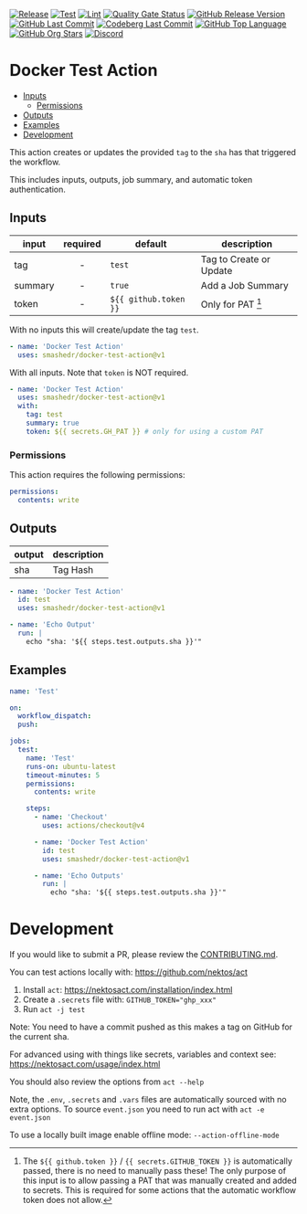 [![Release](https://img.shields.io/github/actions/workflow/status/smashedr/docker-test-action/release.yaml?logo=github&logoColor=white&label=release)](https://github.com/smashedr/docker-test-action/actions/workflows/release.yaml)
[![Test](https://img.shields.io/github/actions/workflow/status/smashedr/docker-test-action/test.yaml?logo=github&logoColor=white&label=test)](https://github.com/smashedr/docker-test-action/actions/workflows/test.yaml)
[![Lint](https://img.shields.io/github/actions/workflow/status/smashedr/docker-test-action/lint.yaml?logo=github&logoColor=white&label=lint)](https://github.com/smashedr/docker-test-action/actions/workflows/lint.yaml)
[![Quality Gate Status](https://sonarcloud.io/api/project_badges/measure?project=smashedr_docker-test-action&metric=alert_status)](https://sonarcloud.io/summary/new_code?id=smashedr_docker-test-action)
[![GitHub Release Version](https://img.shields.io/github/v/release/smashedr/docker-test-action?logo=github)](https://github.com/smashedr/docker-test-action/releases/latest)
[![GitHub Last Commit](https://img.shields.io/github/last-commit/smashedr/docker-test-action?logo=github&logoColor=white&label=updated)](https://github.com/smashedr/docker-test-action/graphs/commit-activity)
[![Codeberg Last Commit](https://img.shields.io/gitea/last-commit/shaner/docker-test-action/master?gitea_url=https%3A%2F%2Fcodeberg.org%2F&logo=codeberg&logoColor=white&label=updated)](https://codeberg.org/shaner/docker-test-action)
[![GitHub Top Language](https://img.shields.io/github/languages/top/smashedr/docker-test-action?logo=htmx&logoColor=white)](https://github.com/smashedr/docker-test-action)
[![GitHub Org Stars](https://img.shields.io/github/stars/cssnr?style=flat&logo=github&logoColor=white)](https://cssnr.github.io/)
[![Discord](https://img.shields.io/discord/899171661457293343?logo=discord&logoColor=white&label=discord&color=7289da)](https://discord.gg/wXy6m2X8wY)

# Docker Test Action

- [Inputs](#Inputs)
  - [Permissions](#Permissions)
- [Outputs](#Outputs)
- [Examples](#Examples)
- [Development](#Development)

This action creates or updates the provided `tag` to the `sha` has that triggered the workflow.

This includes inputs, outputs, job summary, and automatic token authentication.

## Inputs

| input   | required | default               | description             |
| ------- | :------: | --------------------- | ----------------------- |
| tag     |    -     | `test`                | Tag to Create or Update |
| summary |    -     | `true`                | Add a Job Summary       |
| token   |    -     | `${{ github.token }}` | Only for PAT [^1]       |

With no inputs this will create/update the tag `test`.

```yaml
- name: 'Docker Test Action'
  uses: smashedr/docker-test-action@v1
```

With all inputs. Note that `token` is NOT required.

```yaml
- name: 'Docker Test Action'
  uses: smashedr/docker-test-action@v1
  with:
    tag: test
    summary: true
    token: ${{ secrets.GH_PAT }} # only for using a custom PAT
```

### Permissions

This action requires the following permissions:

```yaml
permissions:
  contents: write
```

## Outputs

| output | description |
| ------ | ----------- |
| sha    | Tag Hash    |

```yaml
- name: 'Docker Test Action'
  id: test
  uses: smashedr/docker-test-action@v1

- name: 'Echo Output'
  run: |
    echo "sha: '${{ steps.test.outputs.sha }}'"
```

## Examples

```yaml
name: 'Test'

on:
  workflow_dispatch:
  push:

jobs:
  test:
    name: 'Test'
    runs-on: ubuntu-latest
    timeout-minutes: 5
    permissions:
      contents: write

    steps:
      - name: 'Checkout'
        uses: actions/checkout@v4

      - name: 'Docker Test Action'
        id: test
        uses: smashedr/docker-test-action@v1

      - name: 'Echo Outputs'
        run: |
          echo "sha: '${{ steps.test.outputs.sha }}'"
```

# Development

If you would like to submit a PR, please review the [CONTRIBUTING.md](CONTRIBUTING.md).

You can test actions locally with: https://github.com/nektos/act

1. Install `act`: https://nektosact.com/installation/index.html
2. Create a `.secrets` file with: `GITHUB_TOKEN="ghp_xxx"`
3. Run `act -j test`

Note: You need to have a commit pushed as this makes a tag on GitHub for the current sha.

For advanced using with things like secrets, variables and context see: https://nektosact.com/usage/index.html

You should also review the options from `act --help`

Note, the `.env`, `.secrets` and `.vars` files are automatically sourced with no extra options.
To source `event.json` you need to run act with `act -e event.json`

To use a locally built image enable offline mode: `--action-offline-mode`

[^1]:
    The `${{ github.token }}` / `{{ secrets.GITHUB_TOKEN }}` is automatically passed, there is no need to manually pass these!
    The only purpose of this input is to allow passing a PAT that was manually created and added to secrets.
    This is required for some actions that the automatic workflow token does not allow.
